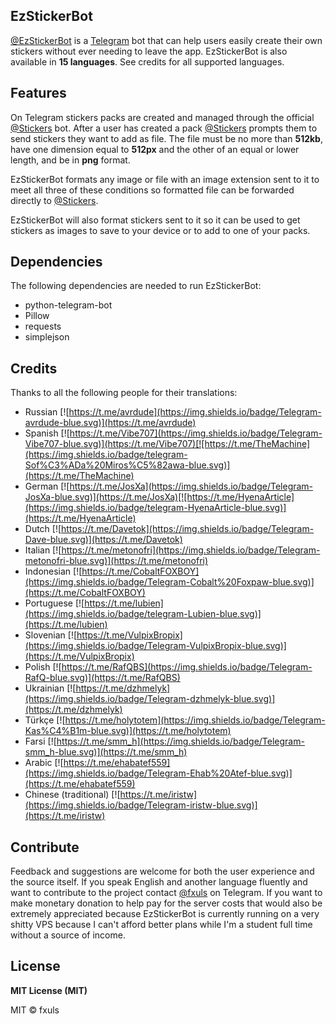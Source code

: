 ## EzStickerBot

[@EzStickerBot](https://t.me/EzStickerBot) is a [Telegram](https://telegram.org) bot that can help users easily create their own stickers without ever needing to leave the app. EzStickerBot is also available in **15 languages**. See credits for all supported languages.

## Features
On Telegram stickers packs are created and managed through the official [@Stickers](https://t.me/Stickers) bot. After a user has created a pack [@Stickers](https://t.me/Stickers) prompts them to send stickers they want to add as file. The file must be no more than **512kb**, have one dimension equal to **512px** and the other of an equal or lower length, and be in **png** format.

EzStickerBot formats any image or file with an image extension sent to it to meet all three of these conditions so formatted file can be forwarded directly to [@Stickers](https://t.me/Stickers).

EzStickerBot will also format stickers sent to it so it can be used to get stickers as images to save to your device or to add to one of your packs.

## Dependencies
The following dependencies are needed to run EzStickerBot:
- python-telegram-bot
- Pillow
- requests
- simplejson

## Credits
Thanks to all the following people for their translations:
- Russian [![https://t.me/avrdude](https://img.shields.io/badge/Telegram-avrdude-blue.svg)](https://t.me/avrdude)
- Spanish [![https://t.me/Vibe707](https://img.shields.io/badge/Telegram-Vibe707-blue.svg)](https://t.me/Vibe707)[![https://t.me/TheMachine](https://img.shields.io/badge/telegram-Sof%C3%ADa%20Miros%C5%82awa-blue.svg)](https://t.me/TheMachine)
- German [![https://t.me/JosXa](https://img.shields.io/badge/Telegram-JosXa-blue.svg)](https://t.me/JosXa)[![https://t.me/HyenaArticle](https://img.shields.io/badge/telegram-HyenaArticle-blue.svg)](https://t.me/HyenaArticle)
- Dutch [![https://t.me/Davetok](https://img.shields.io/badge/Telegram-Dave-blue.svg)](https://t.me/Davetok)
- Italian [![https://t.me/metonofri](https://img.shields.io/badge/Telegram-metonofri-blue.svg)](https://t.me/metonofri)
- Indonesian [![https://t.me/CobaltFOXBOY](https://img.shields.io/badge/Telegram-Cobalt%20Foxpaw-blue.svg)](https://t.me/CobaltFOXBOY)
- Portuguese [![https://t.me/lubien](https://img.shields.io/badge/telegram-Lubien-blue.svg)](https://t.me/lubien)
- Slovenian [![https://t.me/VulpixBropix](https://img.shields.io/badge/Telegram-VulpixBropix-blue.svg)](https://t.me/VulpixBropix)
- Polish [![https://t.me/RafQBS](https://img.shields.io/badge/Telegram-RafQ-blue.svg)](https://t.me/RafQBS)
- Ukrainian [![https://t.me/dzhmelyk](https://img.shields.io/badge/Telegram-dzhmelyk-blue.svg)](https://t.me/dzhmelyk)
- Türkçe [![https://t.me/holytotem](https://img.shields.io/badge/Telegram-Kas%C4%B1m-blue.svg)](https://t.me/holytotem)
- Farsi [![https://t.me/smm_h](https://img.shields.io/badge/Telegram-smm_h-blue.svg)](https://t.me/smm_h)
- Arabic [![https://t.me/ehabatef559](https://img.shields.io/badge/Telegram-Ehab%20Atef-blue.svg)](https://t.me/ehabatef559)
- Chinese (traditional) [![https://t.me/iristw](https://img.shields.io/badge/Telegram-iristw-blue.svg)](https://t.me/iristw)

## Contribute
Feedback and suggestions are welcome for both the user experience and the source itself. If you speak English and another language fluently and want to contribute to the project contact [@fxuls](https://t.me/fxuls) on Telegram. If you want to make monetary donation to help pay for the server costs that would also be extremely appreciated because EzStickerBot is currently running on a very shitty VPS because I can't afford better plans while I'm a student full time without a source of income.


## License
**MIT License (MIT)**

MIT © fxuls
